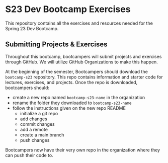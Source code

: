 # S23 Dev Bootcamp Exercises
This repository contains all the exercises and resources needed for the Spring 23 Dev Bootcamp.

## Submitting Projects & Exercises
Throughout this bootcamp, bootcampers will submit projects and exercises through GitHub. We will utilize GitHub Organizations to make this happen. 

At the beginning of the semester, Bootcampers should download the `bootcamp-s23` repository. This repo contains information and starter code for lectures, exercises, and projects. Once the repo is downloaded, bootcampers should:
- create a new repo named `bootcamp-s23-name` in the organization
- rename the folder they downloaded to `bootcamp-s23-name`
- follow the instructions given on the new repo README
	- initialize a git repo
	- add changes
	- commit changes
	- add a remote
	- create a main branch
	- push changes

Bootcampers now have their very own repo in the organization where they can push their code to. 

